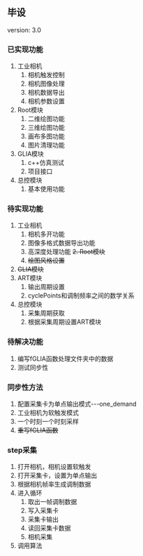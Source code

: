 ## 毕设
version: 3.0
### 已实现功能
1. 工业相机
   1. 相机触发控制
   2. 相机图像处理
   3. 相机数据导出
   4. 相机参数设置
2. Root模块
   1. 二维绘图功能
   2. 三维绘图功能
   3. 画布多图功能
   4. 图片清理功能
3. GLIA模块
   1. c++仿真测试
   2. 项目接口
4. 总控模块
   1. 基本使用功能
### 待实现功能
1. 工业相机
   1. 相机多开功能
   2. 图像多格式数据导出功能
   3. 高深度处理功能
~~2. Root模块~~
   1. ~~绘图风格设置~~
3. ~~GLIA模块~~
4. ART模块
   1. 输出周期设置
   2. cyclePoints和调制频率之间的数学关系
5. 总控模块
   1. 采集周期获取
   2. 根据采集周期设置ART模块
### 待解决功能
1. 编写fGLIA函数处理文件夹中的数据
2. 测试同步性
### 同步性方法
1. 配置采集卡为单点输出模式---one_demand
2. 工业相机为软触发模式
3. 一个时刻一个时刻采样
4. ~~重写fGLIA函数~~
### step采集
1. 打开相机，相机设置软触发
2. 打开采集卡，设置为单点输出
3. 根据相机帧率生成调制数据
4. 进入循环
   1. 取出一帧调制数据
   2. 写入采集卡
   3. 采集卡输出
   4. 读回采集卡数据
   5. 相机采集
5. 调用算法